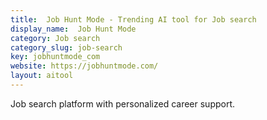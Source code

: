 ```yaml
---
title:  Job Hunt Mode - Trending AI tool for Job search
display_name:  Job Hunt Mode
category: Job search
category_slug: job-search
key: jobhuntmode_com
website: https://jobhuntmode.com/
layout: aitool
---
```


Job search platform with personalized career support.
